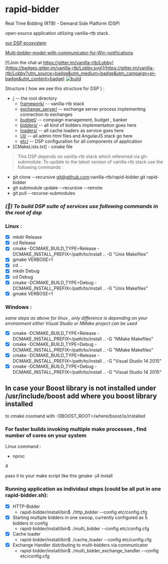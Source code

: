 # rapid-bidder

Real Time Bidding (RTB) - Demand Side Platform (DSP)

open-source application utilizing  vanilla-rtb stack.


[our DSP ecosystem](https://github.com/venediktov/vanilla-rtb/wiki)

[Multi-bidder-model-with-communicator-for-Win-notifications](https://github.com/venediktov/vanilla-rtb/wiki/Multi-bidder-model-with-communicator-for-Win-notifications)

[![Join the chat at https://gitter.im/vanilla-rtb/Lobby](https://badges.gitter.im/vanilla-rtb/Lobby.svg)](https://gitter.im/vanilla-rtb/Lobby?utm_source=badge&utm_medium=badge&utm_campaign=pr-badge&utm_content=badge) 
[![build ](https://travis-ci.org/venediktov/vanilla-rtb.svg?branch=master)](https://travis-ci.org/venediktov/vanilla-rtb)

Structure ( how we see this structure for DSP ) :
* [/](../../tree/master/) -- the root directory
   * [framework/](https://github.com/venediktov/vanilla-rtb/) -- vanilla-rtb stack
   * [exchange_server/](../../tree/master/exchange_server/) -- exchange server process implementing connection to exchanges
   * [budget/](../../tree/master/budget/) -- compaign management, budget , banker
   * [bidders/](../../tree/master/bidders/) -- all kind of bidders implementation goes here
   * [loaders/](../../tree/master/loaders/) -- all cache loaders as service goes here
   * [UI/](../../tree/master/UI/) -- all admin html files and AngularJS stack go here
   * [etc/](../../tree/master/etc/) -- DSP configuration for all components of application
* [CMakeLists.txt] - cmake file

>This DSP depends on  vanilla-rtb stack which referened via gh-submodule.
>To update to the latest version of vanilla-rtb stack use the following commands \:

* git clone --recursive git@github.com:vanilla-rtb/rapid-bidder.git rapid-bidder
* git submodule update --recursive --remote
* git pull --recurse-submodules


### *(&#x1F4D7;) To build DSP suite of services use following commands in the root of dsp*

### Linux \:
- [x] mkdir Release
- [x] cd Release
- [x] cmake -DCMAKE_BUILD_TYPE=Release -DCMAKE_INSTALL_PREFIX=/path/to/install .. -G "Unix Makefiles"
- [x] gmake VERBOSE=1
- [x] cd ..
- [x] mkdir Debug
- [x] cd Debug
- [x] cmake -DCMAKE_BUILD_TYPE=Debug -DCMAKE_INSTALL_PREFIX=/path/to/install .. -G "Unix Makefiles"
- [x] gmake VERBOSE=1

### Windows \:
*same steps as above for linux , only difference is depending on your environment 
  either Visual Studio or NMake project can be used*
  
- [x] cmake -DCMAKE_BUILD_TYPE=Release -DCMAKE_INSTALL_PREFIX=/path/to/install .. -G "NMake Makefiles"
- [x] cmake -DCMAKE_BUILD_TYPE=Debug  -DCMAKE_INSTALL_PREFIX=/path/to/install  .. -G "NMake Makefiles"
- [x] cmake -DCMAKE_BUILD_TYPE=Release  -DCMAKE_INSTALL_PREFIX=/path/to/install .. -G "Visual Studio 14 2015"
- [x] cmake -DCMAKE_BUILD_TYPE=Debug    -DCMAKE_INSTALL_PREFIX=/path/to/install .. -G "Visual Studio 14 2015"

## In case your Boost library is not installed under /usr/include/boost add where you boost library installed
to cmake coomand with -DBOOST_ROOT=/where/boost/is/installed

### For faster builds invoking multiple make processes  , find number of cores on your system
Linux command \: 
* nproc

4

pass it to your make script like this
gmake -j4 install

### Running  application as individaul steps (could be all put in one rapid-bidder.sh)\:
- [x] HTTP-Bidder
  * rapid-bidder/install/bin$ ./http_bidder --config etc/config.cfg
- [x] Starting multiple bidders in one swoop,  currently configured as 5 bidders in config
  * rapid-bidder/install/bin$ ./multi_bidder --config etc/config.cfg
- [x] Cache loader
  * rapid-bidder/install/bin$ ./cache_loader --config etc/config.cfg
- [x] Exchange Handler distributing to multi-bidders via communicator 
  * rapid-bidder/install/bin$ ./multi_bidder_exchange_handler --config etc/config.cfg
  
